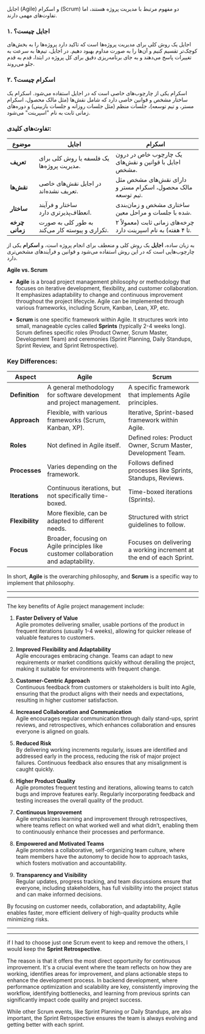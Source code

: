 اجایل (Agile) و اسکرام (Scrum) دو مفهوم مرتبط با مدیریت پروژه هستند، اما تفاوت‌های مهمی دارند.

### ۱. **اجایل چیست؟**
اجایل یک روش کلی برای مدیریت پروژه‌ها است که تاکید دارد پروژه‌ها را به بخش‌های کوچک‌تر تقسیم کنیم و آن‌ها را به صورت مداوم بهبود دهیم. در اجایل، تیم‌ها به سرعت به تغییرات پاسخ می‌دهند و به جای برنامه‌ریزی دقیق برای کل پروژه در ابتدا، قدم به قدم جلو می‌روند.

### ۲. **اسکرام چیست؟**
اسکرام یکی از چارچوب‌های خاصی است که در اجایل استفاده می‌شود. اسکرام یک ساختار مشخص و قوانین خاصی دارد که شامل نقش‌ها (مثل مالک محصول، اسکرام مستر، و تیم توسعه)، جلسات منظم (مثل جلسات روزانه و جلسات بازبینی) و دوره‌های زمانی ثابت به نام "اسپرینت" می‌شود.

### تفاوت‌های کلیدی:

| **موضوع**               | **اجایل**                                       | **اسکرام**                                      |
|--------------------------|-------------------------------------------------|-------------------------------------------------|
| **تعریف**                | یک فلسفه یا روش کلی برای مدیریت پروژه‌ها.       | یک چارچوب خاص در درون اجایل با قوانین و نقش‌های مشخص. |
| **نقش‌ها**               | در اجایل نقش‌های خاصی تعریف نشده‌اند.           | دارای نقش‌های مشخص مثل مالک محصول، اسکرام مستر و تیم توسعه. |
| **ساختار**               | ساختار و فرآیند انعطاف‌پذیرتری دارد.            | ساختاری مشخص و زمان‌بندی شده با جلسات و مراحل معین. |
| **چرخه زمانی**           | به طور کلی به صورت تکراری و پیوسته کار می‌کند.   | چرخه‌های زمانی ثابت (معمولاً ۲ تا ۴ هفته) به نام اسپرینت دارد. |

به زبان ساده، **اجایل** یک روش کلی و منعطف برای انجام پروژه است، و **اسکرام** یکی از چارچوب‌هایی است که در این روش استفاده می‌شود و قوانین و فرآیندهای مشخص‌تری دارد.





**Agile vs. Scrum**

- **Agile** is a broad project management philosophy or methodology that focuses on iterative development, flexibility, and customer collaboration. It emphasizes adaptability to change and continuous improvement throughout the project lifecycle. Agile can be implemented through various frameworks, including Scrum, Kanban, Lean, XP, etc.

- **Scrum** is one specific framework within Agile. It structures work into small, manageable cycles called **Sprints** (typically 2-4 weeks long). Scrum defines specific roles (Product Owner, Scrum Master, Development Team) and ceremonies (Sprint Planning, Daily Standups, Sprint Review, and Sprint Retrospective).

### Key Differences:

| **Aspect**               | **Agile**                                     | **Scrum**                                    |
|--------------------------|-----------------------------------------------|----------------------------------------------|
| **Definition**            | A general methodology for software development and project management. | A specific framework that implements Agile principles. |
| **Approach**              | Flexible, with various frameworks (Scrum, Kanban, XP). | Iterative, Sprint-based framework within Agile. |
| **Roles**                 | Not defined in Agile itself.                  | Defined roles: Product Owner, Scrum Master, Development Team. |
| **Processes**             | Varies depending on the framework.            | Follows defined processes like Sprints, Standups, Reviews. |
| **Iterations**            | Continuous iterations, but not specifically time-boxed. | Time-boxed iterations (Sprints). |
| **Flexibility**           | More flexible, can be adapted to different needs. | Structured with strict guidelines to follow. |
| **Focus**                 | Broader, focusing on Agile principles like customer collaboration and adaptability. | Focuses on delivering a working increment at the end of each Sprint. |

In short, **Agile** is the overarching philosophy, and **Scrum** is a specific way to implement that philosophy.



------------------------------------------------------------------------------
------------------------------------------------------------------------------

The key benefits of Agile project management include:

1. **Faster Delivery of Value**  
   Agile promotes delivering smaller, usable portions of the product in frequent iterations (usually 1-4 weeks), allowing for quicker release of valuable features to customers.

2. **Improved Flexibility and Adaptability**  
   Agile encourages embracing change. Teams can adapt to new requirements or market conditions quickly without derailing the project, making it suitable for environments with frequent change.

3. **Customer-Centric Approach**  
   Continuous feedback from customers or stakeholders is built into Agile, ensuring that the product aligns with their needs and expectations, resulting in higher customer satisfaction.

4. **Increased Collaboration and Communication**  
   Agile encourages regular communication through daily stand-ups, sprint reviews, and retrospectives, which enhances collaboration and ensures everyone is aligned on goals.

5. **Reduced Risk**  
   By delivering working increments regularly, issues are identified and addressed early in the process, reducing the risk of major project failures. Continuous feedback also ensures that any misalignment is caught quickly.

6. **Higher Product Quality**  
   Agile promotes frequent testing and iterations, allowing teams to catch bugs and improve features early. Regularly incorporating feedback and testing increases the overall quality of the product.

7. **Continuous Improvement**  
   Agile emphasizes learning and improvement through retrospectives, where teams reflect on what worked well and what didn’t, enabling them to continuously enhance their processes and performance.

8. **Empowered and Motivated Teams**  
   Agile promotes a collaborative, self-organizing team culture, where team members have the autonomy to decide how to approach tasks, which fosters motivation and accountability.

9. **Transparency and Visibility**  
   Regular updates, progress tracking, and team discussions ensure that everyone, including stakeholders, has full visibility into the project status and can make informed decisions.

By focusing on customer needs, collaboration, and adaptability, Agile enables faster, more efficient delivery of high-quality products while minimizing risks.


------------------------------------------------------------------------------
------------------------------------------------------------------------------

if I had to choose just one Scrum event to keep and remove the others, I would keep the **Sprint Retrospective**.

The reason is that it offers the most direct opportunity for continuous improvement. It's a crucial event where the team reflects on how they are working, identifies areas for improvement, and plans actionable steps to enhance the development process. In backend development, where performance optimization and scalability are key, consistently improving the workflow, identifying bottlenecks, and learning from previous sprints can significantly impact code quality and project success.

While other Scrum events, like Sprint Planning or Daily Standups, are also important, the Sprint Retrospective ensures the team is always evolving and getting better with each sprint.